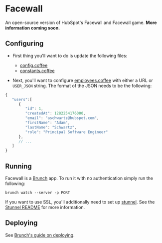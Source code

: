 # Facewall

An open-source version of HubSpot's Facewall and Facewall game. __More information coming soon.__

## Configuring

- First thing you'll want to do is update the following files:
    - [config.coffee](https://github.com/HubSpot/facewall/blob/master/config.coffee)
    - [constants.coffee](https://github.com/HubSpot/facewall/blob/master/app/constants.coffee)

- Next, you'll want to configure [employees.coffee](https://github.com/HubSpot/facewall/blob/master/app/collections/employees.coffee) with either a URL or `USER_JSON` string. The format of the JSON needs to be the following:

```javascript
{
   "users":[
      {
         "id": 1,
         "createdAt": 1282254176000,
         "email": "aschwartz@hubspot.com",
         "firstName": "Adam",
         "lastName": "Schwartz",
         "role": "Principal Software Engineer"
      },
      // ...
   ]
}
```

## Running

Facewall is a [Brunch](https://github.com/brunch/brunch) app. To run it with no authentication simply run the following:

    brunch watch --server -p PORT

If you want to use SSL, you'll additionally need to set up [stunnel](https://www.stunnel.org/index.html). See the [Stunnel README](https://github.com/HubSpot/facewall/blob/master/STUNNEL_README.md) for more information.

## Deploying

See [Brunch's guide on deploying](http://brunch.io/#deploying).
